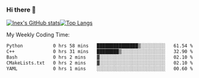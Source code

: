 ### Hi there 👋
[![lnex's GitHub stats](https://github-readme-stats.vercel.app/api?username=lnexenl&count_private=true&show_icons=true)](https://github.com/anuraghazra/github-readme-stats)[![Top Langs](https://github-readme-stats.vercel.app/api/top-langs/?username=lnexenl&layout=compact&langs_count=8&exclude_repo=32-bit-MIPS-CPU)](https://github.com/anuraghazra/github-readme-stats)

My Weekly Coding Time:
<!--START_SECTION:waka-->

```txt
Python           0 hrs 58 mins   ███████████████▒░░░░░░░░░   61.54 %
C++              0 hrs 31 mins   ████████▒░░░░░░░░░░░░░░░░   32.90 %
Bash             0 hrs 2 mins    ▓░░░░░░░░░░░░░░░░░░░░░░░░   02.10 %
CMakeLists.txt   0 hrs 2 mins    ▓░░░░░░░░░░░░░░░░░░░░░░░░   02.10 %
YAML             0 hrs 1 mins    ░░░░░░░░░░░░░░░░░░░░░░░░░   00.60 %
```

<!--END_SECTION:waka-->
